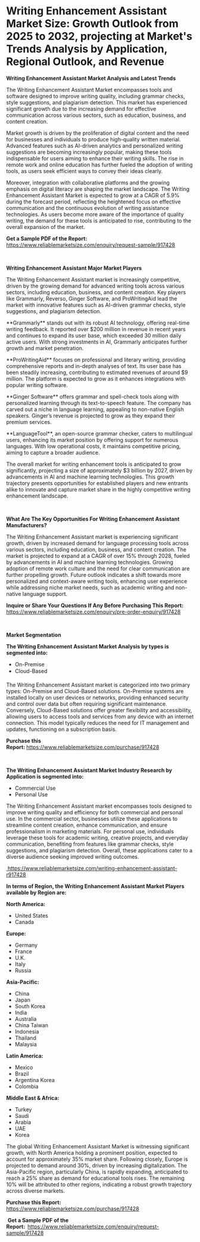 <p><h1>Writing Enhancement Assistant Market Size: Growth Outlook from 2025 to 2032, projecting at Market's Trends Analysis by Application, Regional Outlook, and Revenue</h1></p><p><strong>Writing Enhancement Assistant Market Analysis and Latest Trends</strong></p>
<p><p>The Writing Enhancement Assistant Market encompasses tools and software designed to improve writing quality, including grammar checks, style suggestions, and plagiarism detection. This market has experienced significant growth due to the increasing demand for effective communication across various sectors, such as education, business, and content creation.</p><p>Market growth is driven by the proliferation of digital content and the need for businesses and individuals to produce high-quality written material. Advanced features such as AI-driven analytics and personalized writing suggestions are becoming increasingly popular, making these tools indispensable for users aiming to enhance their writing skills. The rise in remote work and online education has further fueled the adoption of writing tools, as users seek efficient ways to convey their ideas clearly.</p><p>Moreover, integration with collaborative platforms and the growing emphasis on digital literacy are shaping the market landscape. The Writing Enhancement Assistant Market is expected to grow at a CAGR of 5.9% during the forecast period, reflecting the heightened focus on effective communication and the continuous evolution of writing assistance technologies. As users become more aware of the importance of quality writing, the demand for these tools is anticipated to rise, contributing to the overall expansion of the market.</p></p>
<p><strong>Get a Sample PDF of the Report:&nbsp;</strong> <a href="https://www.reliablemarketsize.com/enquiry/request-sample/917428?utm_campaign=2959&utm_medium=2&utm_source=Github&utm_content=ia&utm_term=18042025&utm_id=writing-enhancement-assistant">https://www.reliablemarketsize.com/enquiry/request-sample/917428</a></p>
<p>&nbsp;</p>
<p><strong>Writing Enhancement Assistant Major Market Players</strong></p>
<p><p>The Writing Enhancement Assistant market is increasingly competitive, driven by the growing demand for advanced writing tools across various sectors, including education, business, and content creation. Key players like Grammarly, Reverso, Ginger Software, and ProWritingAid lead the market with innovative features such as AI-driven grammar checks, style suggestions, and plagiarism detection.</p><p>**Grammarly** stands out with its robust AI technology, offering real-time writing feedback. It reported over $200 million in revenue in recent years and continues to expand its user base, which exceeded 30 million daily active users. With strong investments in AI, Grammarly anticipates further growth and market penetration.</p><p>**ProWritingAid** focuses on professional and literary writing, providing comprehensive reports and in-depth analyses of text. Its user base has been steadily increasing, contributing to estimated revenues of around $9 million. The platform is expected to grow as it enhances integrations with popular writing software.</p><p>**Ginger Software** offers grammar and spell-check tools along with personalized learning through its text-to-speech feature. The company has carved out a niche in language learning, appealing to non-native English speakers. Ginger’s revenue is projected to grow as they expand their premium services.</p><p>**LanguageTool**, an open-source grammar checker, caters to multilingual users, enhancing its market position by offering support for numerous languages. With low operational costs, it maintains competitive pricing, aiming to capture a broader audience.</p><p>The overall market for writing enhancement tools is anticipated to grow significantly, projecting a size of approximately $3 billion by 2027, driven by advancements in AI and machine learning technologies. This growth trajectory presents opportunities for established players and new entrants alike to innovate and capture market share in the highly competitive writing enhancement landscape.</p></p>
<p>&nbsp;</p>
<p><strong>What Are The Key Opportunities For Writing Enhancement Assistant Manufacturers?</strong></p>
<p><p>The Writing Enhancement Assistant market is experiencing significant growth, driven by increased demand for language processing tools across various sectors, including education, business, and content creation. The market is projected to expand at a CAGR of over 15% through 2028, fueled by advancements in AI and machine learning technologies. Growing adoption of remote work culture and the need for clear communication are further propelling growth. Future outlook indicates a shift towards more personalized and context-aware writing tools, enhancing user experience while addressing niche market needs, such as academic writing and non-native language support.</p></p>
<p><strong>Inquire or Share Your Questions If Any Before Purchasing This Report:</strong> <a href="https://www.reliablemarketsize.com/enquiry/pre-order-enquiry/917428?utm_campaign=2959&utm_medium=2&utm_source=Github&utm_content=ia&utm_term=18042025&utm_id=writing-enhancement-assistant">https://www.reliablemarketsize.com/enquiry/pre-order-enquiry/917428</a></p>
<p>&nbsp;</p>
<p><strong>Market Segmentation</strong></p>
<p><strong>The Writing Enhancement Assistant Market Analysis by types is segmented into:</strong></p>
<p><ul><li>On-Premise</li><li>Cloud-Based</li></ul></p>
<p><p>The Writing Enhancement Assistant market is categorized into two primary types: On-Premise and Cloud-Based solutions. On-Premise systems are installed locally on user devices or networks, providing enhanced security and control over data but often requiring significant maintenance. Conversely, Cloud-Based solutions offer greater flexibility and accessibility, allowing users to access tools and services from any device with an internet connection. This model typically reduces the need for IT management and updates, functioning on a subscription basis.</p></p>
<p><strong>Purchase this Report:&nbsp;</strong><a href="https://www.reliablemarketsize.com/purchase/917428?utm_campaign=2959&utm_medium=2&utm_source=Github&utm_content=ia&utm_term=18042025&utm_id=writing-enhancement-assistant">https://www.reliablemarketsize.com/purchase/917428</a></p>
<p>&nbsp;</p>
<p><strong>The Writing Enhancement Assistant Market Industry Research by Application is segmented into:</strong></p>
<p><ul><li>Commercial Use</li><li>Personal Use</li></ul></p>
<p><p>The Writing Enhancement Assistant market encompasses tools designed to improve writing quality and efficiency for both commercial and personal use. In the commercial sector, businesses utilize these applications to streamline content creation, enhance communication, and ensure professionalism in marketing materials. For personal use, individuals leverage these tools for academic writing, creative projects, and everyday communication, benefiting from features like grammar checks, style suggestions, and plagiarism detection. Overall, these applications cater to a diverse audience seeking improved writing outcomes.</p></p>
<p><a href="https://www.reliablemarketsize.com/writing-enhancement-assistant-r917428?utm_campaign=2959&utm_medium=2&utm_source=Github&utm_content=ia&utm_term=18042025&utm_id=writing-enhancement-assistant">&nbsp;https://www.reliablemarketsize.com/writing-enhancement-assistant-r917428</a></p>
<p><strong>In terms of Region, the Writing Enhancement Assistant Market Players available by Region are:</strong></p>
<p>
    <p> <strong> North America: </strong>
        <ul>
            <li>United States</li>
            <li>Canada</li>
        </ul>
        </p> 
    <p> <strong> Europe: </strong>
        <ul>
            <li>Germany</li>
            <li>France</li>
            <li>U.K.</li>
            <li>Italy</li>
            <li>Russia</li>
        </ul>
        </p> 
    <p> <strong> Asia-Pacific: </strong>
        <ul>
            <li>China</li>
            <li>Japan</li>
            <li>South Korea</li>
            <li>India</li>
            <li>Australia</li>
            <li>China Taiwan</li>
            <li>Indonesia</li>
            <li>Thailand</li>
            <li>Malaysia</li>
        </ul>
        </p> 
    <p> <strong> Latin America: </strong>
        <ul>
            <li>Mexico</li>
            <li>Brazil</li>
            <li>Argentina Korea</li>
            <li>Colombia</li>
        </ul>
        </p> 
    <p> <strong> Middle East & Africa: </strong>
        <ul>
            <li>Turkey</li>
            <li>Saudi</li>
            <li>Arabia</li>
            <li>UAE</li>
            <li>Korea</li>
        </ul>
    </p>
    </p>
<p><p>The global Writing Enhancement Assistant Market is witnessing significant growth, with North America holding a prominent position, expected to account for approximately 35% market share. Following closely, Europe is projected to demand around 30%, driven by increasing digitalization. The Asia-Pacific region, particularly China, is rapidly expanding, anticipated to reach a 25% share as demand for educational tools rises. The remaining 10% will be attributed to other regions, indicating a robust growth trajectory across diverse markets.</p></p>
<p><strong>Purchase this Report: </strong><a href="https://www.reliablemarketsize.com/purchase/917428?utm_campaign=2959&utm_medium=2&utm_source=Github&utm_content=ia&utm_term=18042025&utm_id=writing-enhancement-assistant">https://www.reliablemarketsize.com/purchase/917428</a></p>
<p>&nbsp;<strong>Get a Sample PDF of the Report:&nbsp;&nbsp;</strong><a href="https://www.reliablemarketsize.com/enquiry/request-sample/917428?utm_campaign=2959&utm_medium=2&utm_source=Github&utm_content=ia&utm_term=18042025&utm_id=writing-enhancement-assistant">https://www.reliablemarketsize.com/enquiry/request-sample/917428</a></p>
<p><strong></strong></p>
<p><p></p><p></p><p></p></p>